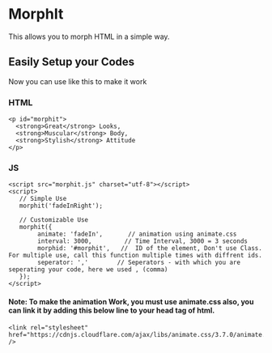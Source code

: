 # MorphIt
This allows you to morph HTML in a simple way.

## Easily Setup your Codes
Now you can use like this to make it work

### HTML
```
<p id="morphit">
  <strong>Great</strong> Looks,
  <strong>Muscular</strong> Body,
  <strong>Stylish</strong> Attitude
</p>
```
### JS
```
<script src="morphit.js" charset="utf-8"></script>
<script>
   // Simple Use
   morphit('fadeInRight');
   
   // Customizable Use
   morphit({
        animate: 'fadeIn',       // animation using animate.css
        interval: 3000,         // Time Interval, 3000 = 3 seconds
        morphid: '#morphit',   //  ID of the element, Don't use Class. For multiple use, call this function multiple times with diffrent ids.
        seperator: ','        // Seperators - with which you are seperating your code, here we used , (comma)
   });
</script>
```

#### Note: To make the animation Work, you must use animate.css also, you can link it by adding this below line to your head tag of html.
 
```
<link rel="stylesheet" href="https://cdnjs.cloudflare.com/ajax/libs/animate.css/3.7.0/animate.css" />
```

